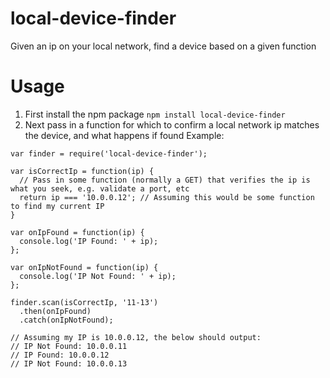 # local-device-finder
Given an ip on your local network, find a device based on a given function

# Usage
1. First install the npm package `npm install local-device-finder`
1. Next pass in a function for which to confirm a local network ip matches the device, and what happens if found
Example:
```
var finder = require('local-device-finder');

var isCorrectIp = function(ip) {
  // Pass in some function (normally a GET) that verifies the ip is what you seek, e.g. validate a port, etc
  return ip === '10.0.0.12'; // Assuming this would be some function to find my current IP
}

var onIpFound = function(ip) {
  console.log('IP Found: ' + ip);
};

var onIpNotFound = function(ip) {
  console.log('IP Not Found: ' + ip);
};

finder.scan(isCorrectIp, '11-13')
  .then(onIpFound)
  .catch(onIpNotFound);

// Assuming my IP is 10.0.0.12, the below should output:
// IP Not Found: 10.0.0.11
// IP Found: 10.0.0.12
// IP Not Found: 10.0.0.13
```

